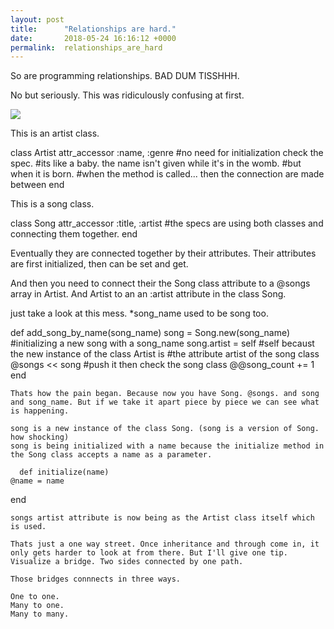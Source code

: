 ```yaml
---
layout: post
title:      "Relationships are hard."
date:       2018-05-24 16:16:12 +0000
permalink:  relationships_are_hard
---
```



So are programming relationships. BAD DUM TISSHHH.

No but seriously. This was ridiculously confusing at first. 


![](https://scontent-sea1-1.cdninstagram.com/vp/aea3e95543706b62832543ab742d77bf/5BA39261/t51.2885-15/e35/12530737_702695059873625_1358105965_n.jpg?ig_cache_key=MTE1Njg4NDk0Mzc1NjEzNjc5NQ%3D%3D.2)



This is an artist class.


class Artist
  attr_accessor :name, :genre #no need for initialization check the spec.
  #its like a baby. the name isn't given while it's in the womb.
  #but when it is born.
  #when the method is called... then the connection are made between
end

This is a song class.

class Song
  attr_accessor :title, :artist
  #the specs are using both classes and connecting them together.
end


Eventually they are connected together by their attributes.
Their attributes are first initialized, then can be set and get.

And then you need to connect their the Song class attribute to a @songs array in Artist.
And Artist to an an :artist attribute in the class Song.



just take a look at this mess. *song_name used to be song too.

def add_song_by_name(song_name)
    song = Song.new(song_name) #initializing a new song with a song_name
    song.artist = self #self becaust the new instance of the class Artist is
    #the attribute artist of the song class
    @songs << song #push it  then check the song class
    @@song_count += 1
  end
	
	Thats how the pain began. Because now you have Song. @songs. and song and song_name. But if we take it apart piece by piece we can see what is happening.
	
	song is a new instance of the class Song. (song is a version of Song. how shocking)
	song is being initialized with a name because the initialize method in the Song class accepts a name as a parameter.
	
	  def initialize(name)
    @name = name
  end
	
	songs artist attribute is now being as the Artist class itself which is used. 
	
	Thats just a one way street. Once inheritance and through come in, it only gets harder to look at from there. But I'll give one tip. Visualize a bridge. Two sides connected by one path. 
	
	Those bridges connnects in three ways.
	
	One to one.
	Many to one.
	Many to many.












